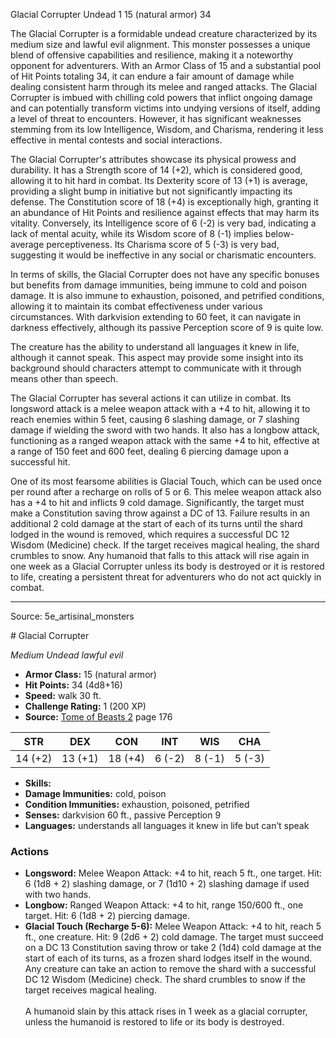 <MonsterName/>Glacial Corrupter</MonsterName>
<CreatureType/>Undead</CreatureType>
<CR/>1</CR>
<AC/>15 (natural armor)</AC>
<HP/>34</HP>
<summary>The Glacial Corrupter is a formidable undead creature characterized by its medium size and lawful evil alignment. This monster possesses a unique blend of offensive capabilities and resilience, making it a noteworthy opponent for adventurers. With an Armor Class of 15 and a substantial pool of Hit Points totaling 34, it can endure a fair amount of damage while dealing consistent harm through its melee and ranged attacks. The Glacial Corrupter is imbued with chilling cold powers that inflict ongoing damage and can potentially transform victims into undying versions of itself, adding a level of threat to encounters. However, it has significant weaknesses stemming from its low Intelligence, Wisdom, and Charisma, rendering it less effective in mental contests and social interactions.</summary>

<detail>

The Glacial Corrupter's attributes showcase its physical prowess and durability. It has a Strength score of 14 (+2), which is considered good, allowing it to hit hard in combat. Its Dexterity score of 13 (+1) is average, providing a slight bump in initiative but not significantly impacting its defense. The Constitution score of 18 (+4) is exceptionally high, granting it an abundance of Hit Points and resilience against effects that may harm its vitality. Conversely, its Intelligence score of 6 (-2) is very bad, indicating a lack of mental acuity, while its Wisdom score of 8 (-1) implies below-average perceptiveness. Its Charisma score of 5 (-3) is very bad, suggesting it would be ineffective in any social or charismatic encounters.

In terms of skills, the Glacial Corrupter does not have any specific bonuses but benefits from damage immunities, being immune to cold and poison damage. It is also immune to exhaustion, poisoned, and petrified conditions, allowing it to maintain its combat effectiveness under various circumstances. With darkvision extending to 60 feet, it can navigate in darkness effectively, although its passive Perception score of 9 is quite low.

The creature has the ability to understand all languages it knew in life, although it cannot speak. This aspect may provide some insight into its background should characters attempt to communicate with it through means other than speech.

The Glacial Corrupter has several actions it can utilize in combat. Its longsword attack is a melee weapon attack with a +4 to hit, allowing it to reach enemies within 5 feet, causing 6 slashing damage, or 7 slashing damage if wielding the sword with two hands. It also has a longbow attack, functioning as a ranged weapon attack with the same +4 to hit, effective at a range of 150 feet and 600 feet, dealing 6 piercing damage upon a successful hit.

One of its most fearsome abilities is Glacial Touch, which can be used once per round after a recharge on rolls of 5 or 6. This melee weapon attack also has a +4 to hit and inflicts 9 cold damage. Significantly, the target must make a Constitution saving throw against a DC of 13. Failure results in an additional 2 cold damage at the start of each of its turns until the shard lodged in the wound is removed, which requires a successful DC 12 Wisdom (Medicine) check. If the target receives magical healing, the shard crumbles to snow. Any humanoid that falls to this attack will rise again in one week as a Glacial Corrupter unless its body is destroyed or it is restored to life, creating a persistent threat for adventurers who do not act quickly in combat.</detail>



---

Source: 5e_artisinal_monsters

<statblock>
# Glacial Corrupter

*Medium* *Undead* *lawful evil*

- **Armor Class:** 15 (natural armor)
- **Hit Points:** 34 (4d8+16)
- **Speed:** walk 30 ft.
- **Challenge Rating:** 1 (200 XP)
- **Source:** [Tome of Beasts 2](https://koboldpress.com/kpstore/product/tome-of-beasts-2-for-5th-edition) page 176

| STR | DEX | CON | INT | WIS | CHA |
| --- | --- | --- | --- | --- | --- |
| 14 (+2) | 13 (+1) | 18 (+4) | 6 (-2) | 8 (-1) | 5 (-3) |

- **Skills:** 
- **Damage Immunities:** cold, poison
- **Condition Immunities:** exhaustion, poisoned, petrified
- **Senses:** darkvision 60 ft., passive Perception 9
- **Languages:** understands all languages it knew in life but can’t speak

### Actions

- **Longsword:** Melee Weapon Attack: +4 to hit, reach 5 ft., one target. Hit: 6 (1d8 + 2) slashing damage, or 7 (1d10 + 2) slashing damage if used with two hands.
- **Longbow:** Ranged Weapon Attack: +4 to hit, range 150/600 ft., one target. Hit: 6 (1d8 + 2) piercing damage.
- **Glacial Touch (Recharge 5-6):** Melee Weapon Attack: +4 to hit, reach 5 ft., one creature. Hit: 9 (2d6 + 2) cold damage. The target must succeed on a DC 13 Constitution saving throw or take 2 (1d4) cold damage at the start of each of its turns, as a frozen shard lodges itself in the wound. Any creature can take an action to remove the shard with a successful DC 12 Wisdom (Medicine) check. The shard crumbles to snow if the target receives magical healing.<br><br>A humanoid slain by this attack rises in 1 week as a glacial corrupter, unless the humanoid is restored to life or its body is destroyed.


</statblock>


